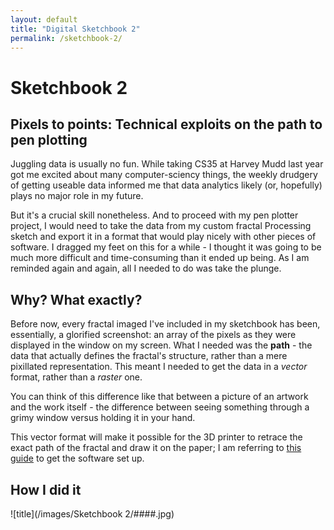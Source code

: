 ```yaml
---
layout: default
title: "Digital Sketchbook 2"
permalink: /sketchbook-2/
---
```

Sketchbook 2
============

Pixels to points: Technical exploits on the path to pen plotting
----------------------------------------------------------------

Juggling data is usually no fun. While taking CS35 at Harvey Mudd last year got me excited about many computer-sciency things, the weekly drudgery of getting useable data informed me that data analytics likely (or, hopefully) plays no major role in my future. 

But it's a crucial skill nonetheless. And to proceed with my pen plotter project, I would need to take the data from my custom fractal Processing sketch and export it in a format that would play nicely with other pieces of software. I dragged my feet on this for a while - I thought it was going to be much more difficult and time-consuming than it ended up being. As I am reminded again and again, all I needed to do was take the plunge.

Why? What exactly?
------------------

Before now, every fractal imaged I've included in my sketchbook has been, essentially, a glorified screenshot: an array of the pixels as they were displayed in the window on my screen. What I needed was the **path** - the data that actually defines the fractal's structure, rather than a mere pixillated representation. This meant I needed to get the data in a *vector* format, rather than a *raster* one.

You can think of this difference like that between a picture of an artwork and the work itself - the difference between seeing something through a grimy window versus holding it in your hand.

This vector format will make it possible for the 3D printer to retrace the exact path of the fractal and draw it on the paper; I am referring to [this guide](https://www.youtube.com/watch?v=CuWZWAfBsm8) to get the software set up.

How I did it
------------




![title](/images/Sketchbook 2/####.jpg)
